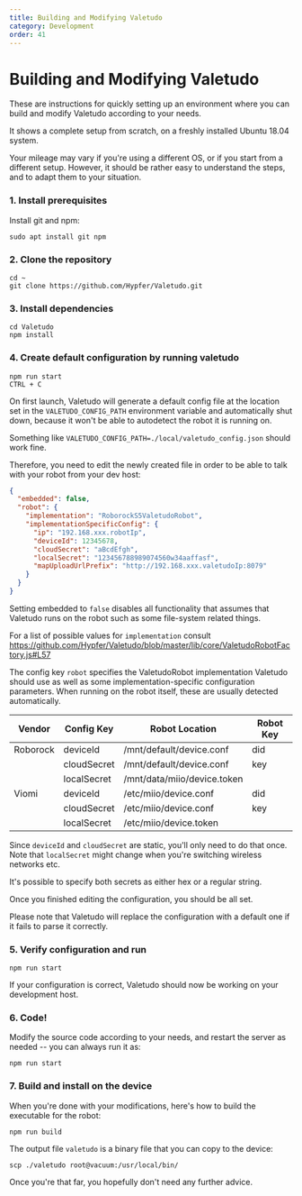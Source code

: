 ```yaml
---
title: Building and Modifying Valetudo
category: Development
order: 41
---
```

# Building and Modifying Valetudo

These are instructions for quickly setting up an environment where you can build
and modify Valetudo according to your needs.

It shows a complete setup from scratch, on a freshly installed Ubuntu 18.04 system.

Your mileage may vary if you're using a different OS, or if you start from a different setup.
However, it should be rather easy to understand the steps, and to adapt them to your situation.

### 1. Install prerequisites

Install git and npm:

`sudo apt install git npm`

### 2. Clone the repository

```
cd ~
git clone https://github.com/Hypfer/Valetudo.git
```

### 3. Install dependencies

```
cd Valetudo
npm install
```

### 4. Create default configuration by running valetudo

```
npm run start
CTRL + C
```

On first launch, Valetudo will generate a default config file at the location set in the `VALETUDO_CONFIG_PATH`
environment variable and automatically shut down, because it won't be able to autodetect the robot it is running on.

Something like `VALETUDO_CONFIG_PATH=./local/valetudo_config.json` should work fine.

Therefore, you need to edit the newly created file in order to be able to talk with your robot from your dev host:
```json
{
  "embedded": false,
  "robot": {
    "implementation": "RoborockS5ValetudoRobot",
    "implementationSpecificConfig": {
      "ip": "192.168.xxx.robotIp",
      "deviceId": 12345678,
      "cloudSecret": "aBcdEfgh",
      "localSecret": "123456788989074560w34aaffasf",
      "mapUploadUrlPrefix": "http://192.168.xxx.valetudoIp:8079"
    }
  }
}
```

Setting embedded to `false` disables all functionality that assumes that Valetudo runs on the robot such as some file-system related things.

For a list of possible values for `implementation` consult
https://github.com/Hypfer/Valetudo/blob/master/lib/core/ValetudoRobotFactory.js#L57

The config key `robot` specifies the ValetudoRobot implementation Valetudo should use as well as some implementation-specific configuration parameters.
When running on the robot itself, these are usually detected automatically.

| Vendor   | Config Key  | Robot Location              | Robot Key |
|----------|-------------|-----------------------------|-----------|
| Roborock | deviceId    | /mnt/default/device.conf    | did       |
|          | cloudSecret | /mnt/default/device.conf    | key       |
|          | localSecret | /mnt/data/miio/device.token |           |
| Viomi    | deviceId    | /etc/miio/device.conf       | did       |
|          | cloudSecret | /etc/miio/device.conf       | key       |
|          | localSecret | /etc/miio/device.token      |           |

Since `deviceId` and `cloudSecret` are static, you'll only need to do that once.
Note that `localSecret` might change when you're switching wireless networks etc.

It's possible to specify both secrets as either hex or a regular string.

Once you finished editing the configuration, you should be all set.

Please note that Valetudo will replace the configuration with a default one if it fails to parse it correctly.

### 5. Verify configuration and run
```
npm run start
```

If your configuration is correct, Valetudo should now be working on your development host.

### 6. Code!

Modify the source code according to your needs, and restart the server as needed -- you can always run it as:

```
npm run start
```

### 7. Build and install on the device

When you're done with your modifications, here's how to build the executable for the robot:

```
npm run build
```

The output file `valetudo` is a binary file that you can copy to the device:

```
scp ./valetudo root@vacuum:/usr/local/bin/
```

Once you're that far, you hopefully don't need any further advice.

